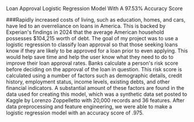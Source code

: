 Loan Approval Logistic Regression Model With A 97.53% Accuracy Score

###Rapidly increased costs of living, such as education, homes, and cars, have led to an overreliance on loans in America. This is backed by Experian's findings in 2024 that the average American household possesses $104,215 worth of debt. The goal of my project was to use a logistic regression to classify loan approval so that those seeking loans know if they are likely to be approved for a loan prior to even applying. This would help save time and help the user know what they need to do to improve their loan approval rates. Banks calculate a person's risk score before deciding on the approval of the loan in question. This risk score is calculated using a number of factors such as demographic details, credit history, employment status, income levels, existing debts, and other financial indicators. A substantial amount of these factors are found in the data used for creating this model, which was a synthetic data set posted to Kaggle by Lorenzo Zoppelletto with 20,000 records and 36 features. After data preprocessing and feature engineering, we were able to make a logistic regression model with an accuracy score of .975. 
